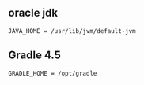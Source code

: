 ## oracle jdk

```
JAVA_HOME = /usr/lib/jvm/default-jvm
```


## Gradle 4.5


```
GRADLE_HOME = /opt/gradle
```

